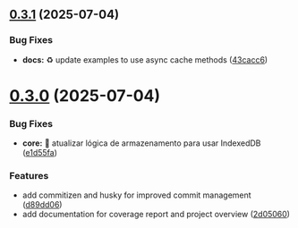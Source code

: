 ## [0.3.1](https://github.com/heliomarpm/hybrid-webcache/compare/v0.3.0...v0.3.1) (2025-07-04)


### Bug Fixes

* **docs:** ♻️ update examples to use async cache methods ([43cacc6](https://github.com/heliomarpm/hybrid-webcache/commit/43cacc67866f52705ff2920a802c73b60d7bc099))

# [0.3.0](https://github.com/heliomarpm/hybrid-webcache/compare/v0.2.6...v0.3.0) (2025-07-04)


### Bug Fixes

* **core:** :bug:  atualizar lógica de armazenamento para usar IndexedDB ([e1d55fa](https://github.com/heliomarpm/hybrid-webcache/commit/e1d55fa71eff8ddf1e78d864874944e651ee0bb6))


### Features

* add commitizen and husky for improved commit management ([d89dd06](https://github.com/heliomarpm/hybrid-webcache/commit/d89dd063442536f1fd664fc8c89082f6ae58cd88))
* add documentation for coverage report and project overview ([2d05060](https://github.com/heliomarpm/hybrid-webcache/commit/2d050604ea0328f1f4f739666c53e5ef01a76f95))
